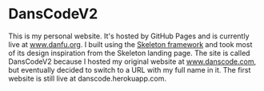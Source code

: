 # DansCodeV2
This is my personal website. It's hosted by GitHub Pages and is currently live at www.danfu.org. I built using the [Skeleton framework](getskeleton.com) and took most of its design inspiration from the Skeleton landing page. The site is called DansCodeV2 because I hosted my original website at www.danscode.com, but eventually decided to switch to a URL with my full name in it.  The first website is still live at danscode.herokuapp.com.

